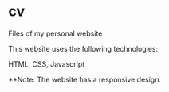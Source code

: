 # cv
Files of my personal website

This website uses the following technologies:

HTML, CSS, Javascript

**Note: The website has a responsive design.
